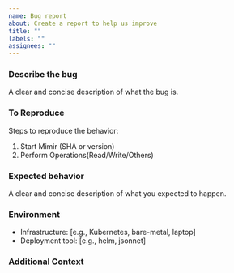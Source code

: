 ```yaml
---
name: Bug report
about: Create a report to help us improve
title: ""
labels: ""
assignees: ""
---
```


### Describe the bug
A clear and concise description of what the bug is.

### To Reproduce
Steps to reproduce the behavior:

1. Start Mimir (SHA or version)
2. Perform Operations(Read/Write/Others)

### Expected behavior
A clear and concise description of what you expected to happen.

### Environment

- Infrastructure: [e.g., Kubernetes, bare-metal, laptop]
- Deployment tool: [e.g., helm, jsonnet]

### Additional Context

<!--  Additional relevant info which can help us debug this issue easily like Logs, Configuration etc. -->
